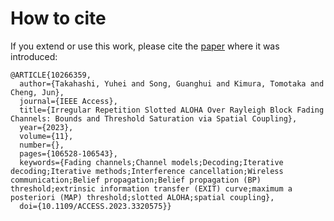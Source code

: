 
# How to cite

If you extend or use this work, please cite the [paper](https://ieeexplore.ieee.org/document/10266359) where it was introduced:
```
@ARTICLE{10266359,
  author={Takahashi, Yuhei and Song, Guanghui and Kimura, Tomotaka and Cheng, Jun},
  journal={IEEE Access}, 
  title={Irregular Repetition Slotted ALOHA Over Rayleigh Block Fading Channels: Bounds and Threshold Saturation via Spatial Coupling}, 
  year={2023},
  volume={11},
  number={},
  pages={106528-106543},
  keywords={Fading channels;Channel models;Decoding;Iterative decoding;Iterative methods;Interference cancellation;Wireless communication;Belief propagation;Belief propagation (BP) threshold;extrinsic information transfer (EXIT) curve;maximum a posteriori (MAP) threshold;slotted ALOHA;spatial coupling},
  doi={10.1109/ACCESS.2023.3320575}}
```

